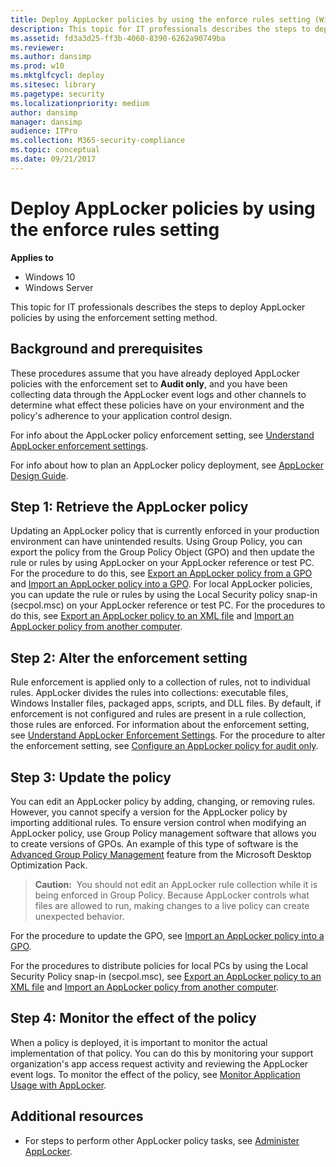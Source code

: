 ```yaml
---
title: Deploy AppLocker policies by using the enforce rules setting (Windows 10)
description: This topic for IT professionals describes the steps to deploy AppLocker policies by using the enforcement setting method.
ms.assetid: fd3a3d25-ff3b-4060-8390-6262a90749ba
ms.reviewer: 
ms.author: dansimp
ms.prod: w10
ms.mktglfcycl: deploy
ms.sitesec: library
ms.pagetype: security
ms.localizationpriority: medium
author: dansimp
manager: dansimp
audience: ITPro
ms.collection: M365-security-compliance
ms.topic: conceptual
ms.date: 09/21/2017
---
```


# Deploy AppLocker policies by using the enforce rules setting

**Applies to**
 -   Windows 10 
 -   Windows Server

This topic for IT professionals describes the steps to deploy AppLocker policies by using the enforcement setting method.

## Background and prerequisites

These procedures assume that you have already deployed AppLocker policies with the enforcement set to **Audit only**, and you have been collecting data through the AppLocker event logs and other channels to determine what effect these policies have on your environment and the policy's adherence to your application control design.

For info about the AppLocker policy enforcement setting, see [Understand AppLocker enforcement settings](understand-applocker-enforcement-settings.md).

For info about how to plan an AppLocker policy deployment, see [AppLocker Design Guide](applocker-policies-design-guide.md).

## Step 1: Retrieve the AppLocker policy

Updating an AppLocker policy that is currently enforced in your production environment can have unintended results. Using Group Policy, you can export the policy from the Group Policy Object (GPO) and then update the rule or rules by using AppLocker on your AppLocker reference or test PC. For the procedure to do this, see [Export an AppLocker policy from a GPO](export-an-applocker-policy-from-a-gpo.md) and [Import an AppLocker policy into a GPO](import-an-applocker-policy-into-a-gpo.md). For local AppLocker policies, you can update the rule or rules by using the Local Security policy snap-in (secpol.msc) on your AppLocker reference or test PC. For the procedures to do this, see [Export an AppLocker policy to an XML file](export-an-applocker-policy-to-an-xml-file.md) and [Import an AppLocker policy from another computer](import-an-applocker-policy-from-another-computer.md).

## Step 2: Alter the enforcement setting

Rule enforcement is applied only to a collection of rules, not to individual rules. AppLocker divides the rules into collections: executable files, Windows Installer files, packaged apps, scripts, and DLL files. By default, if enforcement is not configured and rules are present in a rule collection, those rules are enforced. For information about the enforcement setting, see [Understand AppLocker Enforcement Settings](understand-applocker-enforcement-settings.md). For the procedure to alter the enforcement setting, see [Configure an AppLocker policy for audit only](configure-an-applocker-policy-for-audit-only.md).

## Step 3: Update the policy

You can edit an AppLocker policy by adding, changing, or removing rules. However, you cannot specify a version for the AppLocker policy by importing additional rules. To ensure version control when modifying an AppLocker policy, use Group Policy management software that allows you to create versions of GPOs. An example of this type of software is the [Advanced Group Policy Management](https://go.microsoft.com/fwlink/p/?LinkId=145013) feature from the 
Microsoft Desktop Optimization Pack.

>**Caution:**  You should not edit an AppLocker rule collection while it is being enforced in Group Policy. Because AppLocker controls what files are allowed to run, making changes to a live policy can create unexpected behavior.
 
For the procedure to update the GPO, see [Import an AppLocker policy into a GPO](import-an-applocker-policy-into-a-gpo.md).

For the procedures to distribute policies for local PCs by using the Local Security Policy snap-in (secpol.msc), see [Export an AppLocker policy to an XML file](export-an-applocker-policy-to-an-xml-file.md) and [Import an AppLocker policy from another computer](import-an-applocker-policy-from-another-computer.md).

## Step 4: Monitor the effect of the policy

When a policy is deployed, it is important to monitor the actual implementation of that policy. You can do this by monitoring your support organization's app access request activity and reviewing the AppLocker event logs. To monitor the effect of the policy, see [Monitor Application Usage with AppLocker](monitor-application-usage-with-applocker.md).

## Additional resources

-   For steps to perform other AppLocker policy tasks, see [Administer AppLocker](administer-applocker.md).
 
 
